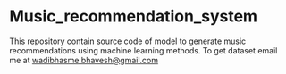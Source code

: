 # Music_recommendation_system
This repository contain source code of model to generate music recommendations using machine learning methods.
To get dataset email me at wadibhasme.bhavesh@gmail.com
